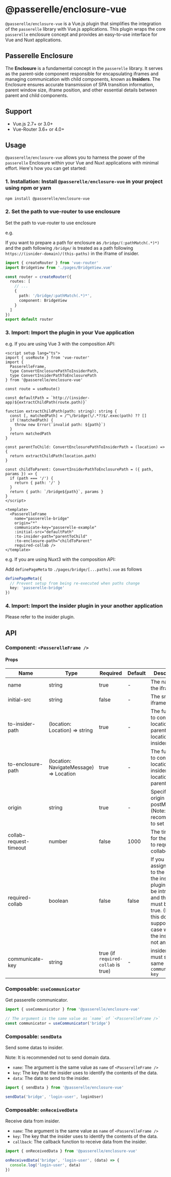 # @passerelle/enclosure-vue

`@passerelle/enclosure-vue` is a Vue.js plugin that simplifies the integration of the `passerelle` library with Vue.js applications.
This plugin wraps the core `passerelle` enclosure concept and provides an easy-to-use interface for Vue and Nuxt applications.

## Passerelle Enclosure

The **Enclosure** is a fundamental concept in the `passerelle` library.
It serves as the parent-side component responsible for encapsulating iframes and managing communication with child components, known as **Insiders**.
The Enclosure ensures accurate transmission of SPA transition information, parent window size, iframe position, and other essential details between parent and child components.

## Support

- Vue.js 2.7+ or 3.0+
- Vue-Router 3.6+ or 4.0+

## Usage

`@passerelle/enclosure-vue` allows you to harness the power of the `passerelle` Enclosure within your Vue and Nuxt applications with minimal effort. Here's how you can get started:

### 1. **Installation**: Install `@passerelle/enclosure-vue` in your project using npm or yarn

```bash
npm install @passerelle/enclosure-vue
```

### 2. Set the path to vue-router to use enclosure

Set the path to vue-router to use enclosure

e.g.

If you want to prepare a path for enclosure as `/bridge/(:pathMatch(.*)*)`
and the path following `/bridge/` is treated as a path following `https://(isnider-domain)/(this-paths)` in the iframe of insider.

```ts
import { createRouter } from 'vue-router'
import BridgeView from './pages/BridgeView.vue'

const router = createRouter({
  routes: [
    // ...
    {
      path: '/bridge/:pathMatch(.*)*',
      component: BridgeView
    }
  ]
})
export default router
```

### 3. **Import**: Import the plugin in your Vue application

e.g. If you are using Vue 3 with the composition API:

```vue
<script setup lang="ts">
import { useRoute } from 'vue-router'
import {
  PasserelleFrame,
  type ConvertEnclosurePathToInsiderPath,
  type ConvertInsiderPathToEnclosurePath
} from '@passerelle/enclosure-vue'

const route = useRoute()

const defaultPath = `http://(insider-app)${extractChildPath(route.path)}`

function extractChildPath(path: string): string {
  const [, matchedPath] = /^\/bridge(\/.*?)$/.exec(path) ?? []
  if (!matchedPath) {
    throw new Error(`invalid path: ${path}`)
  }
  return matchedPath
}

const parentToChild: ConvertEnclosurePathToInsiderPath = (location) => {
  return extractChildPath(location.path)
}

const childToParent: ConvertInsiderPathToEnclosurePath = ({ path, params }) => {
  if (path === '/') {
    return { path: '/' }
  }
  return { path: `/bridge${path}`, params }
}
</script>

<template>
  <PasserelleFrame
    name="passerelle-bridge"
    origin="*"
    communicate-key="passerelle-example"
    :initial-src="defaultPath"
    :to-insider-path="parentToChild"
    :to-enclosure-path="childToParent"
    required-collab />
</template>
```

e.g. If you are using Nuxt3 with the composition API:

Add `definePageMeta` to `./pages/bridge/[...paths].vue` as follows

```ts
definePageMeta({
  // Prevent setup from being re-executed when paths change
  key: 'passerelle-bridge'
})
```

### 4. **Import**: Import the **insider** plugin in your another application

Please refer to the insider plugin.

## API

### Component: `<PasserelleFrame />`

#### Props

| Name                   | Type                                    | Required                            | Default | Description                                                                                                                                                                                    |
| ---------------------- | --------------------------------------- | ----------------------------------- | ------- | ---------------------------------------------------------------------------------------------------------------------------------------------------------------------------------------------- |
| name                   | string                                  | true                                | -       | The name of the iframe.                                                                                                                                                                        |
| initial-src            | string                                  | false                               | -       | The src of the iframe.                                                                                                                                                                         |
| to-insider-path        | (location: Location) => string          | true                                | -       | The function to convert the location of the parent to the location of the insider.                                                                                                             |
| to-enclosure-path      | (location: NavigateMessage) => Location | true                                | -       | The function to convert the location of the insider to the location of the parent.                                                                                                             |
| origin                 | string                                  | true                                | -       | Specify the origin of postMessage. (Note: It is not recommended to set "\*")                                                                                                                   |
| collab-request-timeout | number                                  | false                               | 1000    | The timeout for the insider to request collaboration.                                                                                                                                          |
| required-collab        | boolean                                 | false                               | false   | If you want to assign an SPA to the insider, the insider plugin must be introduced, and this value must be set to true. (Note: this does not support the case where the insider is not an SPA) |
| communicate-key        | string                                  | true (if `required-collab` is true) | -       | insider side must set the same `communicate-key`                                                                                                                                               |

### Composable: `useCommunicator`

Get passerelle communicator.

```ts
import { useCommunicator } from '@passerelle/enclosure-vue'

// The argument is the same value as `name` of `<PasserelleFrame />`
const communicator = useCommunicator('bridge')
```

### Composable: `sendData`

Send some datas to insider.

Note: It is recommended not to send domain data.

- `name`: The argument is the same value as `name` of `<PasserelleFrame />`
- `key`: The key that the insider uses to identify the contents of the data.
- `data`: The data to send to the insider.

```ts
import { sendData } from '@passerelle/enclosure-vue'

sendData('bridge', 'login-user', loginUser)
```

### Composable: `onReceivedData`

Receive data from insider.

- `name`: The argument is the same value as `name` of `<PasserelleFrame />`
- `key`: The key that the insider uses to identify the contents of the data.
- `callback`: The callback function to receive data from the insider.

```ts
import { onReceivedData } from '@passerelle/enclosure-vue'

onReceivedData('bridge', 'login-user', (data) => {
  console.log('login-user', data)
})
```
